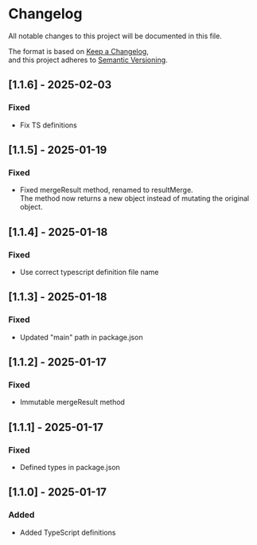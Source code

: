 # Changelog

All notable changes to this project will be documented in this file.

The format is based on [Keep a Changelog](https://keepachangelog.com/en/1.0.0/),  
and this project adheres to [Semantic Versioning](https://semver.org/spec/v2.0.0.html).

## [1.1.6] - 2025-02-03
### Fixed
- Fix TS definitions

## [1.1.5] - 2025-01-19
### Fixed
- Fixed mergeResult method, renamed to resultMerge.  
  The method now returns a new object instead of mutating the original object. 

## [1.1.4] - 2025-01-18
### Fixed
- Use correct typescript definition file name

## [1.1.3] - 2025-01-18
### Fixed
- Updated "main" path in package.json

## [1.1.2] - 2025-01-17
### Fixed
- Immutable mergeResult method

## [1.1.1] - 2025-01-17
### Fixed
- Defined types in package.json

## [1.1.0] - 2025-01-17
### Added
- Added TypeScript definitions